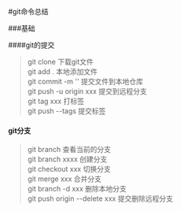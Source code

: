 #git命令总结

###基础

####git的提交
> git clone 下载git文件  
> git add . 本地添加文件  
> git commit -m '' 提交文件到本地仓库  
> git push -u origin xxx 提交到远程分支  
> git tag xxx 打标签  
> git push --tags 提交标签  


#### git分支  
> git branch 查看当前的分支  
> git branch xxxx 创建分支  
> git checkout xxx 切换分支  
> git merge xxx 合并分支  
> git branch  -d xxx 删除本地分支  
> git push origin   --delete xxx 提交删除远程分支  
